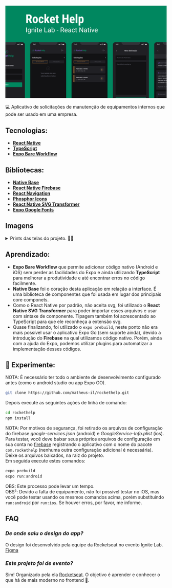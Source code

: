 ![RocketHelp Banner](.github/RocketHelpReadmeBanner.png)

💻 Aplicativo de solicitações de manutenção de equipamentos internos que pode ser usado em uma empresa.  

## Tecnologias:

- **[React Native](https://reactnative.dev/)**
- **[TypeScript](https://www.typescriptlang.org/)**
- **[Expo Bare Workflow](https://docs.expo.dev/bare/exploring-bare-workflow/)**


## Bibliotecas:

- **[Native Base](https://nativebase.io/)**
- **[React Native Firebase](https://rnfirebase.io/)**
- **[React Navigation](https://reactnavigation.org/)**
- **[Phosphor Icons](https://github.com/duongdev/phosphor-react-native)**
- **[React Native SVG Transformer](https://github.com/kristerkari/react-native-svg-transformer)**
- **[Expo Google Fonts](https://github.com/expo/google-fonts)**

## Imagens
<details>
<summary>Prints das telas do projeto. 🙂📱</summary>
  
<h2>Tela de Login</h2>
<img alt="Tela de Login" src="https://user-images.githubusercontent.com/22305898/184730519-d59c545f-ba4e-456a-a589-6ef1f83c0cf9.png"> </img>
  
<h2>Solicitações Abertas</h2>
<img alt="Solicitações Abertas" src="https://user-images.githubusercontent.com/22305898/184730535-3a7157f8-941c-484a-ad5d-93e5b7fd19e2.png"> </img>
  
<h2>Solicitações Fechadas</h2>
<img alt="Solicitações Fechadas" src="https://user-images.githubusercontent.com/22305898/184730540-09f6020a-9d8a-483c-b902-6f3cf274ae87.png"> </img>
  
<h2>Abrir Chamado</h2>
<img alt="Abrir Chamado" src="https://user-images.githubusercontent.com/22305898/184730525-71444e27-5112-45e4-b66a-ce61ce8e1918.png"> </img>
  
<h2>Resolver Chamado</h2>
<img alt="Resolver Chamado" src="https://user-images.githubusercontent.com/22305898/184730531-34437476-a4b8-4807-bed3-d0ac5bd8e889.png"> </img>
  
<h2>Chamado fechado</h2>
<img alt="Chamado Fechado" src="https://user-images.githubusercontent.com/22305898/184730528-d12433d0-f768-4fb9-8f1c-2651a517c0db.png"> </img>
</details>
  
  
## Aprendizado:

- **Expo Bare Workflow** que permite adicionar código nativo (Android e iOS) sem perder as facilidades do Expo e ainda utilizando **TypeScript** para melhorar a produtividade e até encontrar erros no código facilmente.
- **Native Base** foi o coração desta aplicação em relação a interface. É uma biblioteca de componentes que foi usada em lugar dos principais core componets.
- Como o React Native por padrão, não aceita svg, foi utilizado o **React Native SVG Transformer** para poder importar esses arquivos e usar com sintaxe de componente. Tipagem também foi acrescentado ao TypeScript para que ele reconheça a extensão svg.
- Quase finalizando, foi utilizado o ```expo prebuild```, neste ponto não era mais possível usar o aplicativo Expo Go (sem suporte ainda), devido a introdução do **Firebase** na qual utilizamos código nativo. Porém, ainda com a ajuda do Expo, podemos utilizar plugins para automatizar a implementação desses códigos.

## 🧪 Experimente:
 
NOTA: É necessário ter todo o ambiente de desenvolvimento configurado antes (como o android studio ou app Expo GO).
```bash 
git clone https://github.com/matheus-il/rockethelp.git
```

Depois execute as seguintes ações de linha de comando:
```bash
cd rockethelp
npm install
```
NOTA: Por motivos de segurança, foi retirado os arquivos de configuração do firebase *google-services.json* (android) e *GoogleService-Info.plist* (ios). Para testar, você deve baixar seus próprios arquivos de configuração em sua conta no [firebase](https://console.firebase.google.com/) registrando o aplicativo com o nome do pacote ```com.rockethelp``` (nenhuma outra configuração adicional é necessária).   
Deixe os arquivos baixados, na raiz do projeto.   
Em seguida execute estes comandos:
```bash
expo prebuild
expo run:android
```
OBS: Este processo pode levar um tempo.   
OBS²: Devido a falta de equipamento, não foi possível testar no iOS, mas você pode testar usando os mesmos comandos acima, porém substituindo ```run:android``` por ```run:ios```. Se houver erros, por favor, me informe.

## FAQ 

### *De onde saiu o design do app?*

O design foi desenvolvido pela equipe da Rocketseat no evento Ignite Lab. [Figma](https://www.figma.com/file/pSXn1mhn6adaaGC2wIl7pD/Rocket-Help---Ignite-Lab-(Community)?node-id=102%3A375)

### *Este projeto foi de evento?*

Sim! Organizado pela ela [Rocketseat](https://www.rocketseat.com.br/). O objetivo é aprender e conhecer o que há de mais moderno no frontend 💙.

